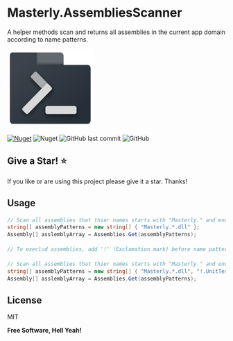 # Masterly.AssembliesScanner
A helper methods scan and returns all assemblies in the current app domain according to name patterns.

<img src="https://raw.githubusercontent.com/a7mdfre7at/Masterly.AssembliesScanner/master/repo_image.png" width="200" height="180">

[![Nuget](https://img.shields.io/nuget/v/Masterly.AssembliesScanner?style=flat-square)](https://www.nuget.org/packages/Masterly.AssembliesScanner) ![Nuget](https://img.shields.io/nuget/dt/Masterly.AssembliesScanner?label=nuget%20downloads&style=flat-square) ![GitHub last commit](https://img.shields.io/github/last-commit/a7mdfre7at/Masterly.AssembliesScanner?style=flat-square) ![GitHub](https://img.shields.io/github/license/a7mdfre7at/Masterly.AssembliesScanner?style=flat-square)

## Give a Star! :star:

If you like or are using this project please give it a star. Thanks!

## Usage

```c#
// Scan all assemblies that thier names starts with "Masterly." and ends with ".dll"
string[] assemblyPatterns = new string[] { "Masterly.*.dll" };
Assembly[] asslemblyArray = Assemblies.Get(assemblyPatterns);

// To execlud assemblies, add '!' (Exclamation mark) before name pattern as below

// Scan all assemblies that thier names starts with "Masterly." and ends with ".dll" excluding all assemblies that ends with ".UnitTests.dll" 
string[] assemblyPatterns = new string[] { "Masterly.*.dll", "!.UnitTests.dll$" };
Assembly[] asslemblyArray = Assemblies.Get(assemblyPatterns);

``` 

## License

MIT

**Free Software, Hell Yeah!**